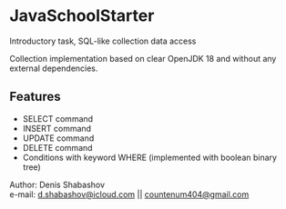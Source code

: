 # JavaSchoolStarter
Introductory task, SQL-like collection data access

Collection implementation based on clear OpenJDK 18 and without any external dependencies.

## Features

- SELECT command
- INSERT command
- UPDATE command
- DELETE command
- Conditions with keyword WHERE (implemented with boolean binary tree)

Author: Denis Shabashov<br />
e-mail: d.shabashov@icloud.com || countenum404@gmail.com


